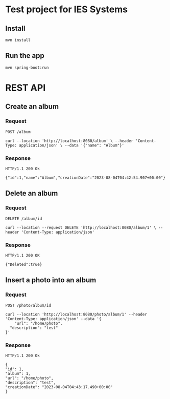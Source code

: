 # Test project for IES Systems

## Install

    mvn install

## Run the app

    mvn spring-boot:run

# REST API

## Create an album

### Request

`POST /album`

    curl --location 'http://localhost:8080/album' \ --header 'Content-Type: application/json' \ --data '{"name": "Album"}'

### Response

    HTTP/1.1 200 Ok

    {"id":1,"name":"Album","creationDate":"2023-08-04T04:42:54.907+00:00"}

## Delete an album

### Request

`DELETE /album/id`

    curl --location --request DELETE 'http://localhost:8080/album/1' \ --header 'Content-Type: application/json'

### Response

    HTTP/1.1 200 OK

    {"Deleted":true}

## Insert a photo into an album

### Request

`POST /photo/album/id`

    curl --location 'http://localhost:8080/photo/album/1' --header 'Content-Type: application/json' --data '{
	    "url": "/home/photo",
      "description": "test"
    }'

### Response

    HTTP/1.1 200 Ok

    {
    "id": 1,
    "album": 1,
    "url": "/home/photo",
    "description": "test",
    "creationDate": "2023-08-04T04:43:17.490+00:00"
    }
